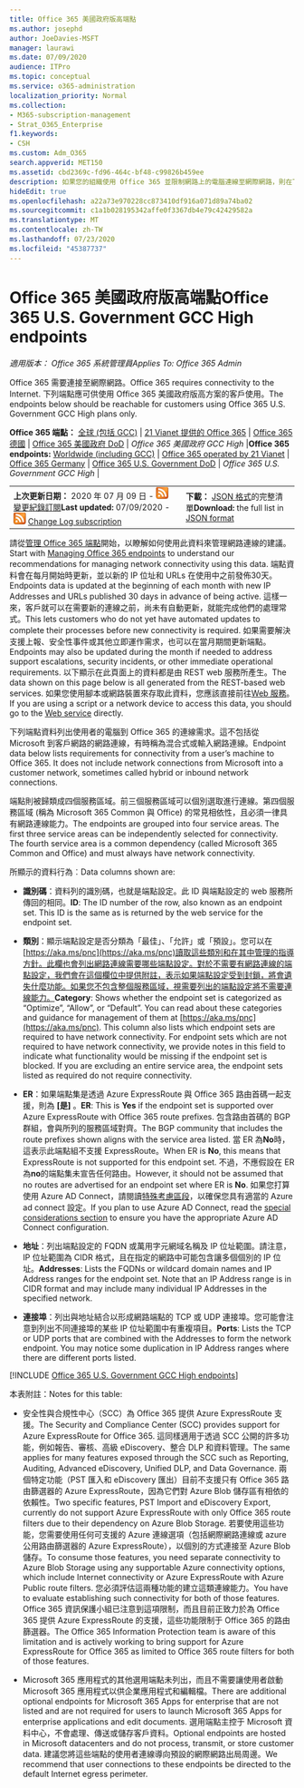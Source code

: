 ```yaml
---
title: Office 365 美國政府版高端點
ms.author: josephd
author: JoeDavies-MSFT
manager: laurawi
ms.date: 07/09/2020
audience: ITPro
ms.topic: conceptual
ms.service: o365-administration
localization_priority: Normal
ms.collection:
- M365-subscription-management
- Strat_O365_Enterprise
f1.keywords:
- CSH
ms.custom: Adm_O365
search.appverid: MET150
ms.assetid: cbd2369c-fd96-464c-bf48-c99826b459ee
description: 如果您的組織使用 Office 365 並限制網路上的電腦連線至網際網路，則在下列情況下，您將會發現應該包含在輸出允許清單中的端點（Fqdn、埠、URLs、IPv4 和 IPv6 位址範圍），以確保您的電腦可以成功使用 Office 365。
hideEdit: true
ms.openlocfilehash: a22a73e970228cc873410df916a071d89a74ba02
ms.sourcegitcommit: c1a1b028195342affe0f3367db4e79c42429582a
ms.translationtype: MT
ms.contentlocale: zh-TW
ms.lasthandoff: 07/23/2020
ms.locfileid: "45387737"
---
```

# <a name="office-365-us-government-gcc-high-endpoints"></a><span data-ttu-id="891b5-103">Office 365 美國政府版高端點</span><span class="sxs-lookup"><span data-stu-id="891b5-103">Office 365 U.S. Government GCC High endpoints</span></span>

 <span data-ttu-id="891b5-104">*適用版本： Office 365 系統管理員*</span><span class="sxs-lookup"><span data-stu-id="891b5-104">*Applies To: Office 365 Admin*</span></span>

<span data-ttu-id="891b5-105">Office 365 需要連接至網際網路。</span><span class="sxs-lookup"><span data-stu-id="891b5-105">Office 365 requires connectivity to the Internet.</span></span> <span data-ttu-id="891b5-106">下列端點應可供使用 Office 365 美國政府版高方案的客戶使用。</span><span class="sxs-lookup"><span data-stu-id="891b5-106">The endpoints below should be reachable for customers using Office 365 U.S. Government GCC High plans only.</span></span>
  
 <span data-ttu-id="891b5-107">**Office 365 端點：** [全球 (包括 GCC)](urls-and-ip-address-ranges.md) | [21 Vianet 提供的 Office 365](urls-and-ip-address-ranges-21vianet.md)  | [Office 365 德國](office-365-germany-endpoints.md)  |  [Office 365 美國政府 DoD](office-365-u-s-government-dod-endpoints.md) | *Office 365 美國政府 GCC High* |</span><span class="sxs-lookup"><span data-stu-id="891b5-107">**Office 365 endpoints:** [Worldwide (including GCC)](urls-and-ip-address-ranges.md) | [Office 365 operated by 21 Vianet](urls-and-ip-address-ranges-21vianet.md)  | [Office 365 Germany](office-365-germany-endpoints.md)  | [Office 365 U.S. Government DoD](office-365-u-s-government-dod-endpoints.md) | *Office 365 U.S. Government GCC High* |</span></span>
  
|||
|:-----|:-----|
|<span data-ttu-id="891b5-108">**上次更新日期：** 2020 年 07 月 09 日 - ![RSS](media/5dc6bb29-25db-4f44-9580-77c735492c4b.png) [變更紀錄訂閱](https://endpoints.office.com/version/USGOVGCCHigh?allversions=true&format=rss&clientrequestid=b10c5ed1-bad1-445f-b386-b919946339a7)</span><span class="sxs-lookup"><span data-stu-id="891b5-108">**Last updated:** 07/09/2020 - ![RSS](media/5dc6bb29-25db-4f44-9580-77c735492c4b.png) [Change Log subscription](https://endpoints.office.com/version/USGOVGCCHigh?allversions=true&format=rss&clientrequestid=b10c5ed1-bad1-445f-b386-b919946339a7)</span></span> <br/> |<span data-ttu-id="891b5-109">**下載：** [JSON 格式](https://endpoints.office.com/endpoints/USGOVGCCHigh?clientrequestid=b10c5ed1-bad1-445f-b386-b919946339a7)的完整清單</span><span class="sxs-lookup"><span data-stu-id="891b5-109">**Download:** the full list in [JSON format](https://endpoints.office.com/endpoints/USGOVGCCHigh?clientrequestid=b10c5ed1-bad1-445f-b386-b919946339a7)</span></span> <br/> |

 <span data-ttu-id="891b5-110">請從[管理 Office 365 端點](managing-office-365-endpoints.md)開始，以瞭解如何使用此資料來管理網路連線的建議。</span><span class="sxs-lookup"><span data-stu-id="891b5-110">Start with [Managing Office 365 endpoints](managing-office-365-endpoints.md) to understand our recommendations for managing network connectivity using this data.</span></span> <span data-ttu-id="891b5-111">端點資料會在每月開始時更新，並以新的 IP 位址和 URLs 在使用中之前發佈30天。</span><span class="sxs-lookup"><span data-stu-id="891b5-111">Endpoints data is updated at the beginning of each month with new IP Addresses and URLs published 30 days in advance of being active.</span></span> <span data-ttu-id="891b5-112">這樣一來，客戶就可以在需要新的連線之前，尚未有自動更新，就能完成他們的處理常式。</span><span class="sxs-lookup"><span data-stu-id="891b5-112">This lets customers who do not yet have automated updates to complete their processes before new connectivity is required.</span></span> <span data-ttu-id="891b5-113">如果需要解決支援上報、安全性事件或其他立即運作需求，也可以在當月期間更新端點。</span><span class="sxs-lookup"><span data-stu-id="891b5-113">Endpoints may also be updated during the month if needed to address support escalations, security incidents, or other immediate operational requirements.</span></span> <span data-ttu-id="891b5-114">以下顯示在此頁面上的資料都是由 REST web 服務所產生。</span><span class="sxs-lookup"><span data-stu-id="891b5-114">The data shown on this page below is all generated from the REST-based web services.</span></span> <span data-ttu-id="891b5-115">如果您使用腳本或網路裝置來存取此資料，您應該直接前往[Web 服務](office-365-ip-web-service.md)。</span><span class="sxs-lookup"><span data-stu-id="891b5-115">If you are using a script or a network device to access this data, you should go to the [Web service](office-365-ip-web-service.md) directly.</span></span>

<span data-ttu-id="891b5-p103">下列端點資料列出使用者的電腦到 Office 365 的連線需求。這不包括從 Microsoft 到客戶網路的網路連線，有時稱為混合式或輸入網路連線。</span><span class="sxs-lookup"><span data-stu-id="891b5-p103">Endpoint data below lists requirements for connectivity from a user’s machine to Office 365. It does not include network connections from Microsoft into a customer network, sometimes called hybrid or inbound network connections.</span></span>

<span data-ttu-id="891b5-p104">端點則被歸類成四個服務區域。前三個服務區域可以個別選取進行連線。第四個服務區域 (稱為 Microsoft 365 Common 與 Office) 的常見相依性，且必須一律具有網路連線能力。</span><span class="sxs-lookup"><span data-stu-id="891b5-p104">The endpoints are grouped into four service areas. The first three service areas can be independently selected for connectivity. The fourth service area is a common dependency (called Microsoft 365 Common and Office) and must always have network connectivity.</span></span>

<span data-ttu-id="891b5-121">所顯示的資料行為︰</span><span class="sxs-lookup"><span data-stu-id="891b5-121">Data columns shown are:</span></span>

- <span data-ttu-id="891b5-p105">**識別碼**：資料列的識別碼，也就是端點設定。此 ID 與端點設定的 web 服務所傳回的相同。</span><span class="sxs-lookup"><span data-stu-id="891b5-p105">**ID**: The ID number of the row, also known as an endpoint set. This ID is the same as is returned by the web service for the endpoint set.</span></span>

- <span data-ttu-id="891b5-p106">**類別**：顯示端點設定是否分類為「最佳」、「允許」或「預設」。您可以在[https://aka.ms/pnc](https://aka.ms/pnc)讀取這些類別和在其中管理的指導方針。此欄也會列出網路連線需要哪些端點設定。對於不需要有網路連線的端點設定，我們會在這個欄位中提供附註，表示如果端點設定受到封鎖，將會遺失什麼功能。如果您不包含整個服務區域，視需要列出的端點設定將不需要連線能力。</span><span class="sxs-lookup"><span data-stu-id="891b5-p106">**Category**: Shows whether the endpoint set is categorized as “Optimize”, “Allow”, or “Default”. You can read about these categories and guidance for management of them at [https://aka.ms/pnc](https://aka.ms/pnc). This column also lists which endpoint sets are required to have network connectivity. For endpoint sets which are not required to have network connectivity, we provide notes in this field to indicate what functionality would be missing if the endpoint set is blocked. If you are excluding an entire service area, the endpoint sets listed as required do not require connectivity.</span></span>

- <span data-ttu-id="891b5-129">**ER**：如果端點集是透過 Azure ExpressRoute 與 Office 365 路由首碼一起支援，則為 **[是]** 。</span><span class="sxs-lookup"><span data-stu-id="891b5-129">**ER**: This is **Yes** if the endpoint set is supported over Azure ExpressRoute with Office 365 route prefixes.</span></span> <span data-ttu-id="891b5-130">包含路由首碼的 BGP 群組，會與所列的服務區域對齊。</span><span class="sxs-lookup"><span data-stu-id="891b5-130">The BGP community that includes the route prefixes shown aligns with the service area listed.</span></span> <span data-ttu-id="891b5-131">當 ER 為**No**時，這表示此端點組不支援 ExpressRoute。</span><span class="sxs-lookup"><span data-stu-id="891b5-131">When ER is **No**, this means that ExpressRoute is not supported for this endpoint set.</span></span> <span data-ttu-id="891b5-132">不過，不應假設在 ER 為**no**的端點集未宣告任何路由。</span><span class="sxs-lookup"><span data-stu-id="891b5-132">However, it should not be assumed that no routes are advertised for an endpoint set where ER is **No**.</span></span> <span data-ttu-id="891b5-133">如果您打算使用 Azure AD Connect，請閱讀[特殊考慮區段](https://docs.microsoft.com/azure/active-directory/hybrid/reference-connect-instances#microsoft-azure-government)，以確保您具有適當的 Azure ad connect 設定。</span><span class="sxs-lookup"><span data-stu-id="891b5-133">If you plan to use Azure AD Connect, read the [special considerations section](https://docs.microsoft.com/azure/active-directory/hybrid/reference-connect-instances#microsoft-azure-government) to ensure you have the appropriate Azure AD Connect configuration.</span></span>

- <span data-ttu-id="891b5-p108">**地址**：列出端點設定的 FQDN 或萬用字元網域名稱及 IP 位址範圍。請注意，IP 位址範圍為 CIDR 格式，且在指定的網路中可能包含讓多個個別的 IP 位址。</span><span class="sxs-lookup"><span data-stu-id="891b5-p108">**Addresses**: Lists the FQDNs or wildcard domain names and IP Address ranges for the endpoint set. Note that an IP Address range is in CIDR format and may include many individual IP Addresses in the specified network.</span></span>
 
- <span data-ttu-id="891b5-p109">**連接埠**：列出與地址結合以形成網路端點的 TCP 或 UDP 連接埠。您可能會注意到列出不同連接埠的某些 IP 位址範圍中有重複項目。</span><span class="sxs-lookup"><span data-stu-id="891b5-p109">**Ports**: Lists the TCP or UDP ports that are combined with the Addresses to form the network endpoint. You may notice some duplication in IP Address ranges where there are different ports listed.</span></span>
 
[!INCLUDE [Office 365 U.S. Government GCC High endpoints](./includes/office-365-u.s.-government-gcc-high-endpoints.md)]

<span data-ttu-id="891b5-138">本表附註：</span><span class="sxs-lookup"><span data-stu-id="891b5-138">Notes for this table:</span></span>

- <span data-ttu-id="891b5-139">安全性與合規性中心（SCC）為 Office 365 提供 Azure ExpressRoute 支援。</span><span class="sxs-lookup"><span data-stu-id="891b5-139">The Security and Compliance Center (SCC) provides support for Azure ExpressRoute for Office 365.</span></span> <span data-ttu-id="891b5-140">這同樣適用于透過 SCC 公開的許多功能，例如報告、審核、高級 eDiscovery、整合 DLP 和資料管理。</span><span class="sxs-lookup"><span data-stu-id="891b5-140">The same applies for many features exposed through the SCC such as Reporting, Auditing, Advanced eDiscovery, Unified DLP, and Data Governance.</span></span> <span data-ttu-id="891b5-141">兩個特定功能（PST 匯入和 eDiscovery 匯出）目前不支援只有 Office 365 路由篩選器的 Azure ExpressRoute，因為它們對 Azure Blob 儲存區有相依的依賴性。</span><span class="sxs-lookup"><span data-stu-id="891b5-141">Two specific features, PST Import and eDiscovery Export, currently do not support Azure ExpressRoute with only Office 365 route filters due to their dependency on Azure Blob Storage.</span></span> <span data-ttu-id="891b5-142">若要使用這些功能，您需要使用任何可支援的 Azure 連線選項（包括網際網路連線或 azure 公用路由篩選器的 Azure ExpressRoute），以個別的方式連接至 Azure Blob 儲存。</span><span class="sxs-lookup"><span data-stu-id="891b5-142">To consume those features, you need separate connectivity to Azure Blob Storage using any supportable Azure connectivity options, which include Internet connectivity or Azure ExpressRoute with Azure Public route filters.</span></span> <span data-ttu-id="891b5-143">您必須評估這兩種功能的建立這類連線能力。</span><span class="sxs-lookup"><span data-stu-id="891b5-143">You have to evaluate establishing such connectivity for both of those features.</span></span> <span data-ttu-id="891b5-144">Office 365 資訊保護小組已注意到這項限制，而且目前正致力於為 Office 365 提供 Azure ExpressRoute 的支援，這些功能限制于 Office 365 的路由篩選器。</span><span class="sxs-lookup"><span data-stu-id="891b5-144">The Office 365 Information Protection team is aware of this limitation and is actively working to bring support for Azure ExpressRoute for Office 365 as limited to Office 365 route filters for both of those features.</span></span>

- <span data-ttu-id="891b5-145">Microsoft 365 應用程式的其他選用端點未列出，而且不需要讓使用者啟動 Microsoft 365 應用程式以供企業應用程式和編輯檔。</span><span class="sxs-lookup"><span data-stu-id="891b5-145">There are additional optional endpoints for Microsoft 365 Apps for enterprise that are not listed and are not required for users to launch Microsoft 365 Apps for enterprise applications and edit documents.</span></span> <span data-ttu-id="891b5-146">選用端點主控于 Microsoft 資料中心，不會處理、傳送或儲存客戶資料。</span><span class="sxs-lookup"><span data-stu-id="891b5-146">Optional endpoints are hosted in Microsoft datacenters and do not process, transmit, or store customer data.</span></span> <span data-ttu-id="891b5-147">建議您將這些端點的使用者連線導向預設的網際網路出局周邊。</span><span class="sxs-lookup"><span data-stu-id="891b5-147">We recommend that user connections to these endpoints be directed to the default Internet egress perimeter.</span></span>

